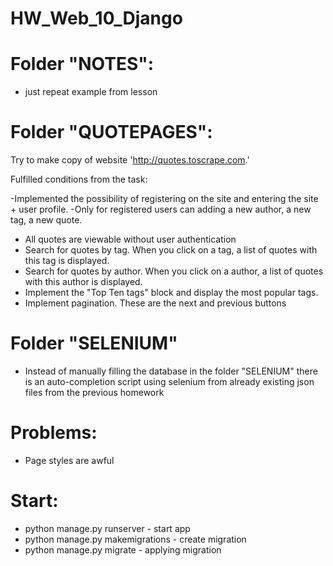 # HW_Web_10_Django
 
# Folder "NOTES":
 - just repeat example from lesson

# Folder "QUOTEPAGES":
 Try to make copy of website 'http://quotes.toscrape.com.'


Fulfilled conditions from the task:

-Implemented the possibility of registering on the site and entering the site + user profile.
-Only for registered users can adding a new author, a new tag, a new quote.
- All quotes are viewable without user authentication
- Search for quotes by tag. When you click on a tag, a list of quotes with this tag is displayed.
- Search for quotes by author. When you click on a author, a list of quotes with this author is displayed.
- Implement the "Top Ten tags" block and display the most popular tags.
- Implement pagination. These are the next and previous buttons

# Folder "SELENIUM"
- Instead of manually filling the database in the folder "SELENIUM" there is an auto-completion script using selenium from already existing json files from the previous homework

# Problems:
- Page styles are awful

# Start:
- python manage.py runserver - start app
- python manage.py makemigrations  - create migration
- python manage.py migrate - applying migration

 
